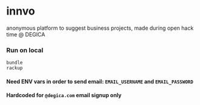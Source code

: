 # innvo
anonymous platform to suggest business projects, made during open hack time @ DEGICA


### Run on local
```
bundle
rackup
```

#### Need ENV vars in order to send email: `EMAIL_USERNAME` and `EMAIL_PASSWORD`
#### Hardcoded for `@degica.com` email signup only
